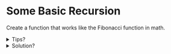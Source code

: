 # Some Basic Recursion

Create a function that works like the Fibonacci function in math.

<details>
  <summary>Tips?</summary>

1. What is the Fibonacci function?
2. Knowing what this is, how it will look like when you define this function?
3. Try to transpose the function schema to steps, that use variables and concepts from coding.
4. Implement!
5. (Go) Problems running this code? remember that go is copiled, it requires a main function, all your code must run inside this function.

</details>

<details>
  <summary>Solution?</summary>

Google it.

Or... Based in the Tips section.

1. Is a function that looks like this:

$F(n)=F(n-1)+F(n-2)$

In other words: The current term is the last 2 summed together.
And when the current is equal or less than 1, it results in 1.

2. In go, it will look like:

```go
func fib(n int) int {
  ...
}
```

In other words: it receive a "n" from type integer and returns a value with type integer too.

3. First, if the current is equal or less than to 1, the result is 1, but if its greater, return the result of the previous and before previous summed together.

4. So, the implementation looks like:

```go
func fib(n int) int {
  if n <= 1 {
    return 1
  } else {
    return fib(n - 1) + fib(n - 2)
  }
}
```

</details>
